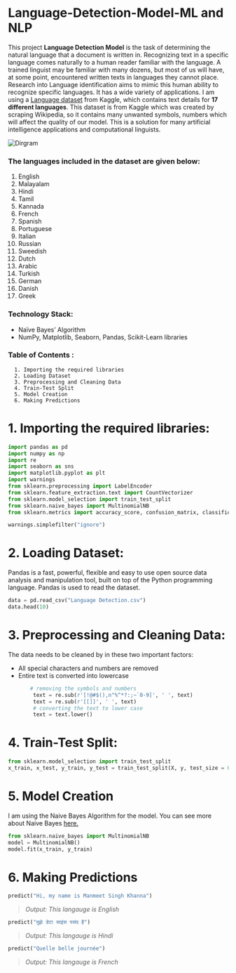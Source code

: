 # Language-Detection-Model-ML and NLP
This project **Language Detection Model** is the task of determining the natural language that a document is written in. Recognizing text in a specific language comes naturally to a human reader familiar with the language. A trained linguist may be familiar with many dozens, but most of us will have, at some point, encountered written texts in languages they cannot place. Research into Language identification aims to mimic this human ability to recognize specific languages. It has a wide variety of applications. I am using a [Language dataset](https://www.kaggle.com/basilb2s/language-detection) from Kaggle, which contains text details for **17 different languages**. This dataset is from Kaggle which was created by scraping Wikipedia, so it contains many unwanted symbols, numbers which will affect the quality of our model. This is a solution for many artificial intelligence applications and computational linguists.


![Dirgram](https://lh3.googleusercontent.com/Kul1_bKbt5832ppvMiTUwz1rI8O-NyShY3oGUBcbbwi-7LW8HtqagoMWjPHB3GJ4o8i4qJfL8BdazQIUbMS1gJyZKSeudMeVepSLPMl0f5Fj7upnqan5I1o-rhaVJEaOLiPT8BfAnvLLfJHIAGHdI2mDevK026QlumahgsUuB0vtpYSgeAY4xMGrcqb4CoccfQstD2_sODfuobIqQOpy3-rJXO8wl4eXXsbWPxx-wXoHSxmJ_GZiVEVvHveKdImpHkUmuOHSvlO9WHl065BFxw0l87tfWbzgGA42v3HnQ7nF5F_dtp707yqv35BmFsZE-taS5ixkuGG6NXbUvbb_NTGwz9k3iXQeYvUkzUPKlQ3kQMmGhKXBRNOKIxdZAMxnoeiuLIkqN6L4pA38xghoAStsbv5Oc_VxE7vJsa91zuL7lBoVx8R5QgXXJRXal6OOSKB8vgBQIf05Kyt-ldX6zalR6uE-RfbVyYUeNX2Au9vWTqQrhZHKJDfWLB05JyBafL9z_SNqU5A2Q8Y2Q2u5c-ScxWfRX0JGMFdXforF74qiIG-5ZgLRjEjlY5AoXdl0rMska-rJc29r7hJVbhDJXhDbWZoC7qVHASo0grZk4h_hR5AO950CF9bgEoqn_2uUNEcnVhN1X7q2pIVVkRZMMQYWdjfGAB5rDYHO6j3c3Cp9AR-D62OngGaPmaqG5FHq5M7rUDZLttWnAWYUfz8v-4XH=w976-h540-no?authuser=0/200/200)

### The languages included in the dataset are given below:
1) English
2) Malayalam 
3) Hindi
4) Tamil
5) Kannada 
6) French
7) Spanish
8) Portuguese
9) Italian
10) Russian 
11) Sweedish 
12) Dutch 
13) Arabic 
14) Turkish 
15) German 
16) Danish 
17) Greek


### Technology Stack:
- Naïve Bayes’ Algorithm
- NumPy, Matplotlib, Seaborn, Pandas, Scikit-Learn libraries

### Table of Contents :
```
  1. Importing the required libraries
  2. Loading Dataset
  3. Preprocessing and Cleaning Data
  4. Train-Test Split
  5. Model Creation
  6. Making Predictions
```

# 1. Importing the required libraries:
```python
import pandas as pd
import numpy as np
import re
import seaborn as sns
import matplotlib.pyplot as plt
import warnings
from sklearn.preprocessing import LabelEncoder
from sklearn.feature_extraction.text import CountVectorizer
from sklearn.model_selection import train_test_split
from sklearn.naive_bayes import MultinomialNB
from sklearn.metrics import accuracy_score, confusion_matrix, classification_report

warnings.simplefilter("ignore")
``` 
# 2. Loading Dataset:
Pandas is a fast, powerful, flexible and easy to use open source data analysis and manipulation tool, built on top of the Python programming language.
Pandas is used to read the dataset.
```python
data = pd.read_csv("Language Detection.csv")
data.head(10)
```

# 3. Preprocessing and Cleaning Data:
The data needs to be cleaned by in these two important factors:
- All special characters and numbers are removed
- Entire text is converted into lowercase
```python
       # removing the symbols and numbers
        text = re.sub(r'[!@#$(),n"%^*?:;~`0-9]', ' ', text)
        text = re.sub(r'[[]]', ' ', text)
        # converting the text to lower case
        text = text.lower()
```

# 4. Train-Test Split:
```python
from sklearn.model_selection import train_test_split
x_train, x_test, y_train, y_test = train_test_split(X, y, test_size = 0.20)
```

# 5. Model Creation
I am using the Naive Bayes Algorithm for the model. You can see more about Naive Bayes [here.](https://scikit-learn.org/stable/modules/naive_bayes.html)
```python
from sklearn.naive_bayes import MultinomialNB
model = MultinomialNB()
model.fit(x_train, y_train)
```

# 6. Making Predictions
```python
predict("Hi, my name is Manmeet Singh Khanna")
```
> *Output: This langauge is English*

```python
predict("मुझे डेटा साइंस पसंद है")
```
> *Output: This langauge is Hindi*

```python
predict("Quelle belle journée")
```
> *Output: This langauge is French*


